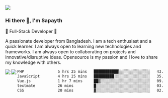 <!-- **sapayth/sapayth** is a ✨ _special_ ✨ repository because its `README.md` (this file) appears on your GitHub profile.

Here are some ideas to get you started:

- 🔭 I’m currently working on ...
- 🌱 I’m currently learning ...
- 👯 I’m looking to collaborate on ...
- 🤔 I’m looking for help with ...
- 💬 Ask me about ...
- 📫 How to reach me: ...
- 😄 Pronouns: ...
- ⚡ Fun fact: ...
-->
![](https://user-images.githubusercontent.com/74038190/226190894-18e959ba-d458-4a94-ac44-790190f2a947.gif)
### Hi there 👋, I'm Sapayth

🚀 Full-Stack Developer 🚀

A passionate developer from Bangladesh. I am a tech enthusiast and a quick learner. I am always open to learning new technologies and frameworks. I am always open to collaborating on projects and innovative/disruptive ideas. Opensource is my passion and I love to share my knowledge with others.

<div>
<a href="https://github.com/sapayth/github-readme-stats">
  <img align="left" src="https://github-readme-stats.vercel.app/api?username=sapayth&show_icons=true&count_private=true" />
</a>
<a href="https://github.com/sapayth/github-readme-stats">
  <img align="left" src="https://github-readme-stats.vercel.app/api/top-langs/?username=sapayth" />
</a>
</div>
<!--START_SECTION:waka-->

```txt
PHP               5 hrs 25 mins   ███████████░░░░░░░░░░░░░░   43.86 %
JavaScript        4 hrs 25 mins   █████████░░░░░░░░░░░░░░░░   35.74 %
Vue.js            1 hr 7 mins     ██▒░░░░░░░░░░░░░░░░░░░░░░   09.08 %
textmate          26 mins         █░░░░░░░░░░░░░░░░░░░░░░░░   03.56 %
CSS               20 mins         ▓░░░░░░░░░░░░░░░░░░░░░░░░   02.73 %
```

<!--END_SECTION:waka-->
